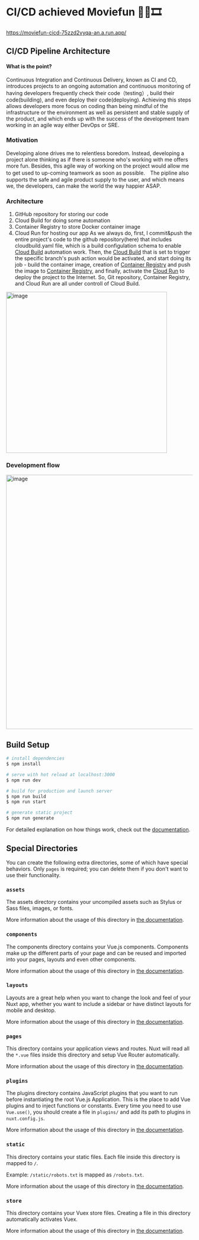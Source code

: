 # CI/CD achieved Moviefun 🍿🎥🎞️
https://moviefun-cicd-75zzd2vyqa-an.a.run.app/


## CI/CD Pipeline Architecture
#### What is the point?
Continuous Integration and Continuous Delivery, known as CI and CD, introduces projects to an ongoing automation and continuous monitoring of having developers frequently check their code（testing）, build their code(building), and even deploy their code(deploying). Achieving this steps allows developers more focus on coding than being mindful of the infrastructure or the environment as well as  persistent and stable supply of the product, and which ends up with the success of the development team working in an agile way either DevOps or SRE.
### Motivation
Developing alone drives me to relentless boredom. Instead, developing a project alone thinking as if there is someone who's working with me offers more fun. Besides, this agile way of working on the project would allow me to get used to up-coming teamwork as soon as possible.　The pipline also supports the safe and agile product supply to the user, and which means we, the developers, can make the world the way happier ASAP.

### Architecture
  1. GitHub repository for storing our code
  2. Cloud Build for doing some automation
  3. Container Registry to store Docker container image
  4. Cloud Run for hosting our app
As we always do, first, I commit&push the entire project's code to the github repository(here) that includes cloudbuild.yaml file, which is a build configulation schema to enable [Cloud Build](https://cloud.google.com/build) automation work. Then, the [Cloud Build](https://cloud.google.com/build) that is set to trigger the specific branch's push action would be activated, and start doing its job - build the container image, creation of [Container Registry](https://cloud.google.com/container-registry) and push the image to [Container Registry](https://cloud.google.com/container-registry), and finally, activate the [Cloud Run](https://cloud.google.com/run) to deploy the project to the Internet. So, Git repository, Container Registry, and Cloud Run are all under controll of Cloud Build.

  <img width="434" alt="image" src="https://user-images.githubusercontent.com/74392116/212459155-725bd2ea-f85a-4d4d-be84-518265077d55.png">


### Development flow
<img width="685" alt="image" src="https://user-images.githubusercontent.com/74392116/212458666-52758b6b-5818-42b1-ba54-d1ee82bb5974.png">

## Build Setup

```bash
# install dependencies
$ npm install

# serve with hot reload at localhost:3000
$ npm run dev

# build for production and launch server
$ npm run build
$ npm run start

# generate static project
$ npm run generate
```

For detailed explanation on how things work, check out the [documentation](https://nuxtjs.org).

## Special Directories

You can create the following extra directories, some of which have special behaviors. Only `pages` is required; you can delete them if you don't want to use their functionality.

### `assets`

The assets directory contains your uncompiled assets such as Stylus or Sass files, images, or fonts.

More information about the usage of this directory in [the documentation](https://nuxtjs.org/docs/2.x/directory-structure/assets).

### `components`

The components directory contains your Vue.js components. Components make up the different parts of your page and can be reused and imported into your pages, layouts and even other components.

More information about the usage of this directory in [the documentation](https://nuxtjs.org/docs/2.x/directory-structure/components).

### `layouts`

Layouts are a great help when you want to change the look and feel of your Nuxt app, whether you want to include a sidebar or have distinct layouts for mobile and desktop.

More information about the usage of this directory in [the documentation](https://nuxtjs.org/docs/2.x/directory-structure/layouts).


### `pages`

This directory contains your application views and routes. Nuxt will read all the `*.vue` files inside this directory and setup Vue Router automatically.

More information about the usage of this directory in [the documentation](https://nuxtjs.org/docs/2.x/get-started/routing).

### `plugins`

The plugins directory contains JavaScript plugins that you want to run before instantiating the root Vue.js Application. This is the place to add Vue plugins and to inject functions or constants. Every time you need to use `Vue.use()`, you should create a file in `plugins/` and add its path to plugins in `nuxt.config.js`.

More information about the usage of this directory in [the documentation](https://nuxtjs.org/docs/2.x/directory-structure/plugins).

### `static`

This directory contains your static files. Each file inside this directory is mapped to `/`.

Example: `/static/robots.txt` is mapped as `/robots.txt`.

More information about the usage of this directory in [the documentation](https://nuxtjs.org/docs/2.x/directory-structure/static).

### `store`

This directory contains your Vuex store files. Creating a file in this directory automatically activates Vuex.

More information about the usage of this directory in [the documentation](https://nuxtjs.org/docs/2.x/directory-structure/store).
